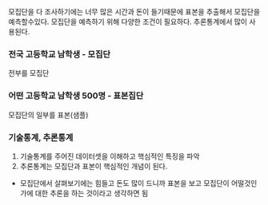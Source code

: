 모집단을 다 조사하기에는 너무 많은 시간과 돈이 들기때문에
표본을 추출해서 모집단을 예측할수있다.
모집단을 예측하기 위해 다양한 조건이 필요하다.
추론통계에서 많이 사용된다. 
### 전국 고등학교 남학생 - 모집단
전부를 모집단
### 어떤 고등학교 남학생 500명 - 표본집단
모집단의 일부를 표본(샘플)
### 기술통계, 추론통계
1. 기술통계를 주어진 데이터셋을 이해하고 핵심적인 특징을 파악
2. 추론통계는 모집단과 표본이 핵심적인 개념이 된다.
- 모집단에서 살펴보기에는 힘들고 돈도 많이 드니까 표본을 보고 
	모집단이 어떨것인가에 대한 추론을 하는 것이라고 생각하면 됨


